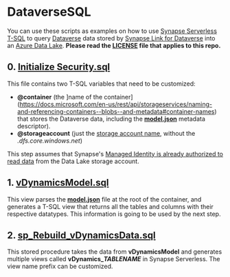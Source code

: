 # DataverseSQL

You can use these scripts as examples on how to use [Synapse Serverless](https://docs.microsoft.com/en-us/azure/synapse-analytics/sql/on-demand-workspace-overview) [T-SQL](https://docs.microsoft.com/en-us/azure/synapse-analytics/sql/overview-features) to query [Dataverse](https://docs.microsoft.com/en-us/power-apps/maker/data-platform/data-platform-intro) data stored by [Synapse Link for Dataverse](https://docs.microsoft.com/en-us/power-apps/maker/data-platform/export-to-data-lake) into an [Azure Data Lake](https://docs.microsoft.com/en-us/azure/storage/blobs/data-lake-storage-introduction). **Please read the [LICENSE](https://github.com/DavidAzofeifa/DataverseSQL/blob/main/LICENSE) file that applies to this repo.**



## 0. [Initialize Security.sql](https://github.com/DavidAzofeifa/DataverseSQL/blob/main/0.%20Initialize%20Security.sql)
This file contains two T-SQL variables that need to be customized:

- **@container** (the ]name of the container](https://docs.microsoft.com/en-us/rest/api/storageservices/naming-and-referencing-containers--blobs--and-metadata#container-names) that stores the Dataverse data, including the **[model.json](https://docs.microsoft.com/en-us/common-data-model/model-json)** metadata descriptor).
- **@storageaccount** (just the [storage account name](https://docs.microsoft.com/en-us/azure/storage/common/storage-account-overview#storage-account-name), without the *.dfs.core.windows.net*)

This step assumes that Synapse's [Managed Identity is already authorized to read data](https://docs.microsoft.com/en-us/azure/storage/blobs/authorize-managed-identity) from the Data Lake storage account.

## 1. [vDynamicsModel.sql](https://github.com/DavidAzofeifa/DataverseSQL/blob/main/1.%20vDynamicsModel.sql)
This view parses the **[model.json](https://docs.microsoft.com/en-us/common-data-model/model-json)** file at the root of the container, and generates a T-SQL view that returns all the tables and columns with their respective datatypes. This information is going to be used by the next step.

## 2. [sp_Rebuild_vDynamicsData.sql](https://github.com/DavidAzofeifa/DataverseSQL/blob/main/2.%20sp_Rebuild_vDynamicsData.sql)
This stored procedure takes the data from **vDynamicsModel** and generates multiple views called **vDynamics_*TABLENAME*** in Synapse Serverless. The view name prefix can be customized.
